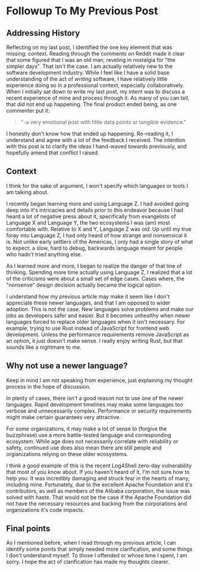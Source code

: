 # Followup To My Previous Post

## Addressing History

Reflecting on my last post, I identified the one key element that was missing: context. Reading through the comments on Reddit made it clear that some figured that I was an old man, reveling in nostalgia for "the simpler days". That isn't the case. I am actually relatively new to the software development industry. While I feel like I have a solid base understanding of the act of *writing* software, I have relatively little experience doing so in a professional context, especially collaboratively. When I initially sat down to write my last post, my intent was to discuss a recent experience of mine and process through it. As many of you can tell, that did not end up happening. The final product ended being, as one commenter put it:

> "-a very emotional post with little data points or tangible evidence."

I honestly don't know how that ended up happening. Re-reading it, I understand and agree with a lot of the feedback I received. The intention with this post is to clarify the ideas I hand-waved towards previously, and hopefully amend that conflict I raised.

## Context

I think for the sake of argument, I won't specify which languages or tools I am talking about.

I recently began learning more and using Language Z. I had avoided going deep into it's intricacies and details prior to this endeavor because I had heard a lot of negative press about it, specifically from evangelists of Language X and Language Y, the two ecosystems I was (am) most comfortable with. Relative to X and Y, Language Z was *old*. Up until my true foray into Language Z, I had only heard of how strange and nonsensical it is. Not unlike early settlers of the Americas, I only had a single story of what to expect: a slow, hard to debug, backwards language meant for people who hadn't tried anything else.

As I learned more and more, I began to realize the danger of that line of thinking. Spending more time actually using Language Z, I realized that a lot of the criticisms were about a small set of edge cases. Cases where, the "nonsense" design decision actually became the logical option.

I understand how my previous article may make it seem like I don't appreciate these newer languages, and that I am opposed to wider adoption. This is not the case. New languages solve problems and make our jobs as developers safer and easier. But it becomes unhealthy when newer languages forced to replace older languages when it isn't necessary. For example, trying to use Rust instead of JavaScript for frontend web development. Unless the performance requirements remove JavaScript as an option, it just doesn't make sense. I really enjoy writing Rust, but that sounds like a nightmare to me.

## Why not use a newer language?

Keep in mind I am not speaking from experience, just explaining my thought process in the hope of discussion.

In plenty of cases, there isn't a good reason not to use one of the newer languages. Rapid development timelines may make some languages too verbose and unnecessarily complex. Performance or security requirements might make certain guarantees very attractive.

For some organizations, it may make a lot of sense to (forgive the buzzphrase) use a more battle-tested language and corresponding ecosystem. While age does not necessarily correlate with reliability or safety, continued use does also mean there are still people and orgianizations relying on these older ecosystems.

I think a good example of this is the recent Log4Shell zero-day vulnerability that most of you know about. If you haven't heard of it, I'm not sure how to help you. It was incredibly damaging and struck fear in the hearts of many, including mine. Fortunately, due to the excellent Apache Foundation and it's contributors, as well as members of the Alibaba corporation, the issue was solved with haste. That would not be the case if the Apache Foundation did not have the necessary resources and backing from the corporations and organizations it's code impacts.

## Final points

As I mentioned before, when I read through my previous article, I can identify some points that simply needed more clarification, and some things I don't understand myself. To those I offended or whose time I spent, I am sorry. I hope the act of clarification has made my thoughts clearer.
